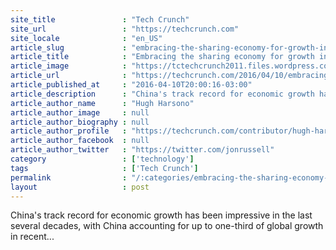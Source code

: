 ```yaml
---
site_title               : "Tech Crunch"
site_url                 : "https://techcrunch.com"
site_locale              : "en_US"
article_slug             : "embracing-the-sharing-economy-for-growth-in-china"
article_title            : "Embracing the sharing economy for growth in China"
article_image            : "https://tctechcrunch2011.files.wordpress.com/2016/04/shutterstock_201103454.jpg?w=764&h=400&crop=1"
article_url              : "https://techcrunch.com/2016/04/10/embracing-the-sharing-economy-for-growth-in-china/"
article_published_at     : "2016-04-10T20:00:16-03:00"
article_description      : "China's track record for economic growth has been impressive in the last several decades, with China accounting for up to one-third of global growth in recent..."
article_author_name      : "Hugh Harsono"
article_author_image     : null
article_author_biography : null
article_author_profile   : "https://techcrunch.com/contributor/hugh-harsono/"
article_author_facebook  : null
article_author_twitter   : "https://twitter.com/jonrussell"
category                 : ['technology']
tags                     : ['Tech Crunch']
permalink                : "/:categories/embracing-the-sharing-economy-for-growth-in-china/"
layout                   : post
---
```


China's track record for economic growth has been impressive in the last several decades, with China accounting for up to one-third of global growth in recent...
